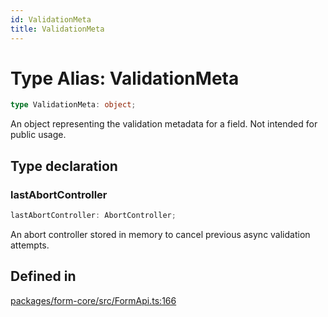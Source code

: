 ```yaml
---
id: ValidationMeta
title: ValidationMeta
---
```


# Type Alias: ValidationMeta

```ts
type ValidationMeta: object;
```

An object representing the validation metadata for a field. Not intended for public usage.

## Type declaration

### lastAbortController

```ts
lastAbortController: AbortController;
```

An abort controller stored in memory to cancel previous async validation attempts.

## Defined in

[packages/form-core/src/FormApi.ts:166](https://github.com/TanStack/form/blob/a6313b7699753752ae30ff16c169e0b08c2369e8/packages/form-core/src/FormApi.ts#L166)
